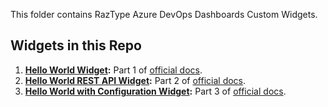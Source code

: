 This folder contains RazType Azure DevOps Dashboards Custom Widgets.

## Widgets in this Repo
1. **[Hello World Widget](hello-world.html):** Part 1 of [official docs](https://learn.microsoft.com/en-us/azure/devops/extend/develop/add-dashboard-widget?view=azure-devops#part-1-hello-world).
2. **[Hello World REST API Widget](hello-world2.html):** Part 2 of [official docs](https://learn.microsoft.com/en-us/azure/devops/extend/develop/add-dashboard-widget?view=azure-devops#part-2-hello-world-with-azure-devops-rest-api).
3. **[Hello World with Configuration Widget](hello-world3.html):** Part 3 of [official docs](https://learn.microsoft.com/en-us/azure/devops/extend/develop/add-dashboard-widget?view=azure-devops#part-3-hello-world-with-configuration).